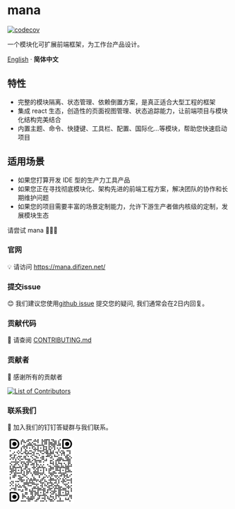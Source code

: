 # mana

[![codecov](https://codecov.io/gh/difizen/mana/graph/badge.svg?token=VGJDF8511R)](https://codecov.io/gh/difizen/mana)

一个模块化可扩展前端框架，为工作台产品设计。

[English](./README.md) · **简体中文**

## 特性

- 完整的模块隔离、状态管理、依赖倒置方案，是真正适合大型工程的框架
- 集成 react 生态，创造性的页面视图管理、状态追踪能力，让前端项目与模块化结构完美结合
- 内置主题、命令、快捷键、工具栏、配置、国际化...等模块，帮助您快速启动项目

## 适用场景

- 如果您打算开发 IDE 型的生产力工具产品
- 如果您正在寻找彻底模块化、架构先进的前端工程方案，解决团队的协作和长期维护问题
- 如果您的项目需要丰富的场景定制能力，允许下游生产者做内核级的定制，发展模块生态

请尝试 mana 🌟🌟🌟

### 官网

💡 请访问 https://mana.difizen.net/

### 提交issue

😊 我们建议您使用[github issue](https://github.com/difizen/mana/issues) 提交您的疑问, 我们通常会在2日内回复。

### 贡献代码

🤝 请查阅 [CONTRIBUTING.md](./CONTRIBUTING.md)

### 贡献者

💪 感谢所有的贡献者

<a href="https://github.com/difizen/mana/graphs/contributors">
  <img src="https://contributors-img.web.app/image?repo=difizen/mana" alt="List of Contributors"/>
</a>

### 联系我们

🤗 加入我们的钉钉答疑群与我们联系。

<img src="./apps/docs/public/ding-qrcode.png" width="30%">
